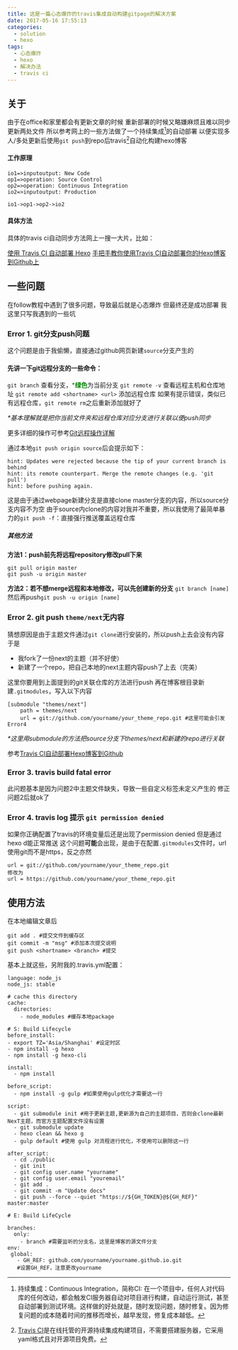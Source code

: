 ```yaml
---
title: 这是一篇心态爆炸的travis集成自动构建gitpage的解决方案
date: 2017-05-16 17:55:13
categories:
  - solution
  - hexo
tags:
  - 心态爆炸
  - hexo
  - 解决办法
  - travis ci
---
```

## 关于
由于在office和家里都会有更新文章的时候 
重新部署的时候又略嫌麻烦且难以同步更新两处文件 
所以参考网上的一些方法做了一个持续集成[^ci]的自动部署 
以便实现多人/多处更新后使用`git push`到repo后travis[^travis]自动化构建hexo博客
#### 工作原理
```flow
io1=>inputoutput: New Code
op1=>operation: Source Control
op2=>operation: Continuous Integration
io2=>inputoutput: Production

io1->op1->op2->io2
```
#### 具体方法
具体的travis ci自动同步方法网上一搜一大片，比如： 

[使用 Travis CI 自动部署 Hexo][1]
[手把手教你使用Travis CI自动部署你的Hexo博客到Github上][2]

## 一些问题
在follow教程中遇到了很多问题，导致最后就是心态爆炸 
但最终还是成功部署
我这里只写我遇到的一些坑 
### Error 1. git分支push问题
这个问题是由于我偷懒，直接通过github网页新建`source`分支产生的 
#### 先讲一下git远程分支的一些命令：
`git branch` 查看分支，<font color="green">***绿色**</font>为当前分支 
`git remote -v` 查看远程主机和仓库地址 
`git remote add <shortname> <url>` 添加远程仓库 
如果有提示错误，类似已有远程仓库，`git remote rm`之后重新添加就好了 

*\*基本理解就是把你当前文件夹和远程仓库对应分支进行关联以便push同步*

更多详细的操作可参考[Git远程操作详解][3] 

通过本地`git push origin source`后会提示如下：
```git
hint: Updates were rejected because the tip of your current branch is behind
hint: its remote counterpart. Merge the remote changes (e.g. 'git pull')
hint: before pushing again.
```
这是由于通过webpage新建分支是直接clone master分支的内容，所以source分支内容不为空 
由于source内clone的内容对我并不重要，所以我使用了最简单暴力的`git push -f`：直接强行推送覆盖远程仓库
##### 其他方法
**方法1：push前先将远程repository修改pull下来**
```
git pull origin master
git push -u origin master
```
**方法2：若不想merge远程和本地修改，可以先创建新的分支**
`git branch [name]`然后再push`git push -u origin [name]`

### Error 2. git push `theme/next`无内容
猜想原因是由于主题文件通过`git clone`进行安装的，所以push上去会没有内容 
于是 

 - 我fork了一份next的主题（并不好使）
 - 新建了一个repo，把自己本地的next主题内容push了上去（完美）

这里你要用到上面提到的git关联仓库的方法进行push 
再在博客根目录新建`.gitmodules`，写入以下内容 
```
[submodule "themes/next"]
    path = themes/next
    url = git://github.com/yourname/your_theme_repo.git #这里可能会引发Error4
```
*\*这里用submodule的方法把source分支下themes/next和新建的repo进行关联* 

参考[Travis CI自动部署Hexo博客到Github][4]
### Error 3. travis build fatal error
此问题基本是因为问题2中主题文件缺失，导致一些自定义标签未定义产生的 
修正问题2后就ok了 
### Error 4. travis log 提示 `git permission denied`
如果你正确配置了travis的环境变量后还是出现了permission denied 
但是通过hexo d能正常推送 
这个问题**可能**会出现，是由于在配置`.gitmodules`文件时，url使用git而不是https，反之亦然
```
url = git://github.com/yourname/your_theme_repo.git
修改为
url = https://github.com/yourname/your_theme_repo.git
```
## 使用方法
在本地编辑文章后
```
git add . #提交文件到缓存区
git commit -m "msg" #添加本次提交说明
git push <shortname> <branch> #提交
```
基本上就这些，另附我的.travis.yml配置：
```
language: node_js
node_js: stable

# cache this directory
cache:
  directories:
    - node_modules #缓存本地package

# S: Build Lifecycle
before_install:
- export TZ='Asia/Shanghai' #设定时区
- npm install -g hexo
- npm install -g hexo-cli

install:
  - npm install
  
before_script:
  - npm install -g gulp #如果使用gulp优化才需要这一行

script:
  - git submodule init #用于更新主题,更新源为自己的主题项目，否则会clone最新NexT主题，而官方主题配置文件没有设置
  - git submodule update
  - hexo clean && hexo g
  - gulp default #使用 gulp 对流程进行优化，不使用可以删除这一行

after_script:
  - cd ./public
  - git init
  - git config user.name "yourname"
  - git config user.email "youremail"
  - git add .
  - git commit -m "Update docs"
  - git push --force --quiet "https://${GH_TOKEN}@${GH_REF}" master:master

# E: Build LifeCycle

branches:
  only:
    - branch #需要监听的分支名，这里是博客的源文件分支
env:
 global:
   - GH_REF: github.com/yourname/yourname.github.io.git
   #设置GH_REF，注意更改yourname
```

[^ci]: 持续集成：Continuous Integration，简称CI: 在一个项目中，任何人对代码库的任何改动，都会触发CI服务器自动对项目进行构建，自动运行测试，甚至自动部署到测试环境。这样做的好处就是，随时发现问题，随时修复。因为修复问题的成本随着时间的推移而增长，越早发现，修复成本越低。

[^travis]: [Travis CI][5]是在线托管的开源持续集成构建项目，不需要搭建服务器，它采用yaml格式且对开源项目免费。

[1]: http://www.jianshu.com/p/5e74046e7a0f
[2]: http://www.jianshu.com/p/e22c13d85659
[3]: http://www.ruanyifeng.com/blog/2014/06/git_remote.html
[4]: https://xin053.github.io/2016/06/05/Travis%20CI%E8%87%AA%E5%8A%A8%E9%83%A8%E7%BD%B2Hexo%E5%8D%9A%E5%AE%A2%E5%88%B0Github/
[5]: https://travis-ci.org/